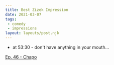 ```yaml
---
title: Best Zizek Impression
date: 2021-03-07
tags:
 - comedy
 - impressions
layout: layouts/post.njk
---
```


* at 53:30 - don't have anything in your mouth...

[Ep. 46 - Chapo](https://soundcloud.com/chapo-trap-house/episode-46-no-cucks-in-a-foxhole-feat-jadomian-10416#t=53:29)

<!-- <iframe width="100%" height="300" scrolling="no" frameborder="no" allow="autoplay" src="https://w.soundcloud.com/player/?url=https%3A//api.soundcloud.com/tracks/286095118&color=%23ff5500&auto_play=false&hide_related=false&show_comments=true&show_user=true&show_reposts=false&show_teaser=true&visual=true"></iframe><div style="font-size: 10px; color: #cccccc;line-break: anywhere;word-break: normal;overflow: hidden;white-space: nowrap;text-overflow: ellipsis; font-family: Interstate,Lucida Grande,Lucida Sans Unicode,Lucida Sans,Garuda,Verdana,Tahoma,sans-serif;font-weight: 100;"><a href="https://soundcloud.com/chapo-trap-house" title="Chapo Trap House" target="_blank" style="color: #cccccc; text-decoration: none;">Chapo Trap House</a> · <a href="https://soundcloud.com/chapo-trap-house/episode-46-no-cucks-in-a-foxhole-feat-jadomian-10416#t=53:30" title="Episode 46 - No Cucks In A Foxhole feat. @JAdomian (10/4/16)" target="_blank" style="color: #cccccc; text-decoration: none;">Episode 46 - No Cucks In A Foxhole feat. @JAdomian (10/4/16)</a></div> -->
